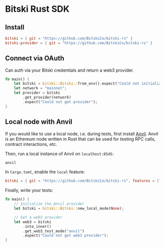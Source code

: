 # Bitski Rust SDK

## Install

```toml
bitski = { git = "https://github.com/BitskiCo/bitski-rs" }
bitski-provider = { git = "https://github.com/BitskiCo/bitski-rs" }
```

## Connect via OAuth

Can auth via your Bitski credentials and return a web3 provider.

```rust
fn main() {
    let bitski = bitski::Bitski::from_env().expect("Could not initialize");
    let network = "mainnet";
    let provider = bitski
        .get_provider(network)
        .expect("Could not get provider");
}
```

## Local node with Anvil

If you would like to use a local node, i.e. during tests, first install
[Anvil][anvil]. Anvil is an Ethereum node written in Rust that can be used for
testing RPC calls, contract interactions, etc.

Then, run a local instance of Anvil on `localhost:8545`:

```sh
anvil
```

In `Cargo.toml`, enable the `local` feature:

```toml
bitski = { git = "https://github.com/BitskiCo/bitski-rs", features = ["local"] }
```

Finally, write your tests:

```rust
fn main() {
    // Initialize the Anvil provider
    let bitski = bitski::Bitski::new_local_mode(None);

    // Get a web3 provider
    let web3 = bitski
        .into_inner()
        .get_web3_test_mode("anvil")
        .expect("Could not get web3 provider");
}
```

[anvil]: https://github.com/foundry-rs/foundry/tree/master/anvil
